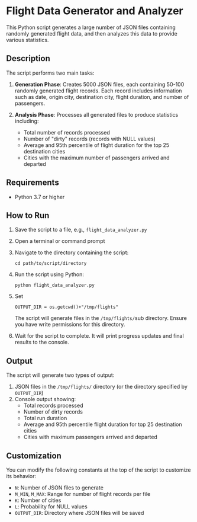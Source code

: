 # Flight Data Generator and Analyzer

This Python script generates a large number of JSON files containing randomly generated flight data, and then analyzes this data to provide various statistics.

## Description

The script performs two main tasks:

1. **Generation Phase**: Creates 5000 JSON files, each containing 50-100 randomly generated flight records. Each record includes information such as date, origin city, destination city, flight duration, and number of passengers.

2. **Analysis Phase**: Processes all generated files to produce statistics including:
   - Total number of records processed
   - Number of "dirty" records (records with NULL values)
   - Average and 95th percentile of flight duration for the top 25 destination cities
   - Cities with the maximum number of passengers arrived and departed

## Requirements

- Python 3.7 or higher

## How to Run

1. Save the script to a file, e.g., `flight_data_analyzer.py`

2. Open a terminal or command prompt

3. Navigate to the directory containing the script:
   ```
   cd path/to/script/directory
   ```

4. Run the script using Python:
   ```
   python flight_data_analyzer.py
   ```

5. Set
   ```
   OUTPUT_DIR = os.getcwd()+"/tmp/flights"
   ```
   The script will generate files in the `/tmp/flights/`sub  directory. Ensure you have write permissions for this directory.

7. Wait for the script to complete. It will print progress updates and final results to the console.

## Output

The script will generate two types of output:

1. JSON files in the `/tmp/flights/` directory (or the directory specified by `OUTPUT_DIR`)
2. Console output showing:
   - Total records processed
   - Number of dirty records
   - Total run duration
   - Average and 95th percentile flight duration for top 25 destination cities
   - Cities with maximum passengers arrived and departed

## Customization

You can modify the following constants at the top of the script to customize its behavior:

- `N`: Number of JSON files to generate
- `M_MIN`, `M_MAX`: Range for number of flight records per file
- `K`: Number of cities
- `L`: Probability for NULL values
- `OUTPUT_DIR`: Directory where JSON files will be saved
